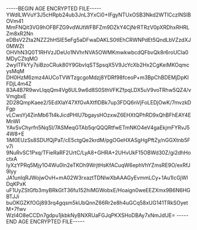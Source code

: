 -----BEGIN AGE ENCRYPTED FILE-----
YWdlLWVuY3J5cHRpb24ub3JnL3YxCi0+IFgyNTUxOSB3Nkd2WTlCczlNSlBOVm41
MmFNQit3VG9hOFBFZG9vdWJtWFBFZm9DZkY4CjNrRTRzV0pXRDhxRHRLZm8xR2Nn
eDBsV2Zta2NZZ2hHSlE5eFg5aDFwaDAKLS0tIEhCRWNPdEt5QndLbVZzdXJ0MWZt
OHVhN3Q0T1RHVzJDeUo1NVhrNVA5OWMKmwkwbcdQFbvQk8r6roUCla0MDyCZtqMO
2wylTFkYy7siBzoCRuk80Y9GbvIqSTSpsqX5V9JcYcXb2Hx2CgKeiMKOqmcysMqM
DH0HzM6zmz4AUCoTVWTzgcgoMdzj8YDRf98fceoP+m3BpChBDEMjDpKIFDjL4m4Z
83A4B7R9wvLlqqQm4Vg6UL9w6d8S0SthVFKZfpqLDX5uV9voTRhw5QZ4/vVmgbxE
2D28QmpKaee2/5EdXlaY47XfGvAXtflDBk7up3FDQ6nVjFoLEDjOwK/7mvzkDFgp
vLCwsYj4ZinMb6Tt4kJicdPHlU7bgaysHOzxwZ6EHXtQPhRD9xQhBFhEAY4EMnWI
YAvSvChyrfn5NqSI/7ASMeqGTAb5qrQQQRtfwETmNKO4eV4gaEkjmFYRvJ54W8+E
1iM0EUzSs8SDUfQjPaT/cE5ctgQe2krdM/pgOGeHXASgHgPftZy/nGGXtnb5Fv7i
9NuRvSC1Pxq/TFieRaRF2UrtC/LyA8+GHRA+2UHvUkF15OBWd30Z/gi2dhHoctxA
IyXzYPRq5Mjy1O4Wu0ln2eTKOh9WrjtHsKfACuqW6ephVhYZmsRE9O/exRfJ9lyy
JA1unIqRJWojwOvH+mA02W3rxaztTDNlwXbAAAGyEvmmLCy+1Au1IcGjWlDqKPxK
uF1UyZStGfb3myBRkGtT36fu152hiMGWobxE/Hoaign0weEEZXmx9B6N6HGBTJJi
buOKGZKfOGj893rq4gqsm5kUbQnnZ66Rr2e8h4uGCq58xUG141TRkSOyetM+7fwv
WzI4O8eCCDn7gdpu1jkbkNyBNXRUaFGJqPKXSHoDBAy7xNmJdUE=
-----END AGE ENCRYPTED FILE-----
